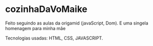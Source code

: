 # cozinhaDaVoMaike
Feito seguindo as aulas da origamid (javaScript, Dom). E uma singela homenagem para minha mãe

Tecnologias usadas:
HTML, CSS, JAVASCRIPT.


